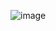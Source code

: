
![image](https://cdn.discordapp.com/attachments/1188083437496717322/1196175609202757773/wsl2-virtual-machine-platform.png?ex=65b6ac59&is=65a43759&hm=0ad8d16be09cc60e3832d401008837b4b18acd84e8f67262ffbde5cf2421c22c&)
